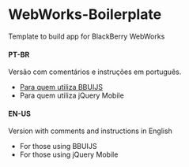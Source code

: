 WebWorks-Boilerplate
====================

Template to build app for BlackBerry WebWorks

#### PT-BR
Versão com comentários e instruções em português.

* [Para quem utiliza BBUIJS](https://github.com/jotaefe/WebWorks-Boilerplate/tree/master/pt-br/BBUIJS)
* Para quem utiliza jQuery Mobile

#### EN-US
Version with comments and instructions in English

* For those using BBUIJS
* For those using jQuery Mobile